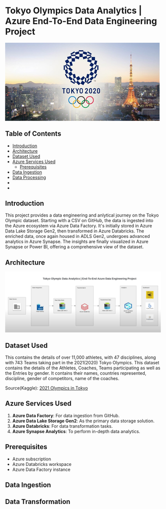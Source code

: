 # Tokyo Olympics Data Analytics | Azure End-To-End Data Engineering Project
<img align="center" width="500" src="https://github.com/Shoaib9288/Study_Materials/blob/main/Images_GIF/Tokyo%20Olympics.jpg">

## Table of Contents
- [Introduction](#introduction)
- [Architecture](#architecture)
- [Dataset Used](#Dataset-Used)
- [Azure Services Used](#Azure-Services-Used)
  - [Prerequisites](#prerequisites)
- [Data Ingestion](#data-ingestion)
- [Data Processing](#data-processing)
- 
- 
## Introduction
This project provides a data engineering and anlytical journey on the Tokyo Olympic dataset. Starting with a CSV on GitHub, the data is ingested into the Azure ecosystem via Azure Data Factory. It's initially stored in Azure Data Lake Storage Gen2, then transformed in Azure Databricks. The enriched data, once again housed in ADLS Gen2, undergoes advanced analytics in Azure Synapse. The insights are finally visualized in Azure Synapse or Power BI, offering a comprehensive view of the dataset.

## Architecture
<img align="center" width="900" src="https://github.com/Shoaib9288/Azure_DataEngineering_Projects/blob/main/tokyo-olympic-azure-data-engineering-project/Snapshots/Architecture.JPG">

## Dataset Used
This contains the details of over 11,000 athletes, with 47 disciplines, along with 743 Teams taking part in the 2021(2020) Tokyo Olympics. This dataset contains the details of the Athletes, Coaches, Teams participating as well as the Entries by gender. It contains their names, countries represented, discipline, gender of competitors, name of the coaches.

Source(Kaggle): [2021 Olympics in Tokyo](https://www.kaggle.com/datasets/arjunprasadsarkhel/2021-olympics-in-tokyo)

## Azure Services Used

1. **Azure Data Factory**: For data ingestion from GitHub.
2. **Azure Data Lake Storage Gen2**: As the primary data storage solution.
3. **Azure Databricks**: For data transformation tasks.
4. **Azure Synapse Analytics**: To perform in-depth data analytics.

## Prerequisites

- Azure subscription
- Azure Databricks workspace
- Azure Data Factory instance

## Data Ingestion

## Data Transformation


